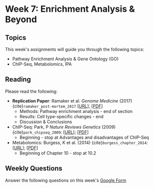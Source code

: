 # Week 7: Enrichment Analysis & Beyond

## Topics

This week's assignments will guide you through the following topics:
* Pathway Enrichment Analysis & Gene Ontology (GO)
* ChIP-Seq, Metabolomics, IPA

## Reading

Please read the following:
* **Replication Paper**: Ramaker et al. *Genome Medicine* (2017) {cite}`ramaker_post-mortem_2017` [[URL](https://genomemedicine.biomedcentral.com/articles/10.1186/s13073-017-0458-5)]; [[PDF](https://github.com/ShanEllis/capstone-genetics-domain/raw/master/papers/main-paper.pdf)]
    * Methods: Pathway enrichment analysis - end of section
    * Results: Cell type-specific changes - end
    * Discussion & Conclusions
* ChIP-Seq: Park, P *Nature Reviews Genetics* (2009) {cite}`park_chipseq_2009`: [[URL](https://www.nature.com/articles/nrg2641)]; [[PDF](https://github.com/ShanEllis/capstone-genetics-domain/raw/master/papers/week7/chip-seq.pdf)]
    * Beginning - stop at  Advantages and disadvantages of ChIP-Seq 
* Metabolomics: Burgess, K et al. (2014) {cite}`burgess_chapter_2014`: [[URL](https://www.sciencedirect.com/science/article/pii/B9780123868824000104#s0005)]; [[PDF](https://github.com/ShanEllis/capstone-genetics-domain/raw/master/papers/week7/metabolomics.pdf)]
    * Beginning of Chapter 10 - stop at 10.2

## Weekly Questions

Answer the following questions on this week's [Google Form]()
 
